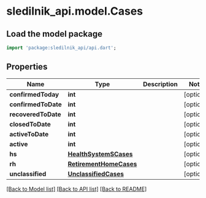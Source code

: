 # sledilnik_api.model.Cases

## Load the model package
```dart
import 'package:sledilnik_api/api.dart';
```

## Properties
Name | Type | Description | Notes
------------ | ------------- | ------------- | -------------
**confirmedToday** | **int** |  | [optional] 
**confirmedToDate** | **int** |  | [optional] 
**recoveredToDate** | **int** |  | [optional] 
**closedToDate** | **int** |  | [optional] 
**activeToDate** | **int** |  | [optional] 
**active** | **int** |  | [optional] 
**hs** | [**HealthSystemSCases**](HealthSystemSCases.md) |  | [optional] 
**rh** | [**RetirementHomeCases**](RetirementHomeCases.md) |  | [optional] 
**unclassified** | [**UnclassifiedCases**](UnclassifiedCases.md) |  | [optional] 

[[Back to Model list]](../README.md#documentation-for-models) [[Back to API list]](../README.md#documentation-for-api-endpoints) [[Back to README]](../README.md)


